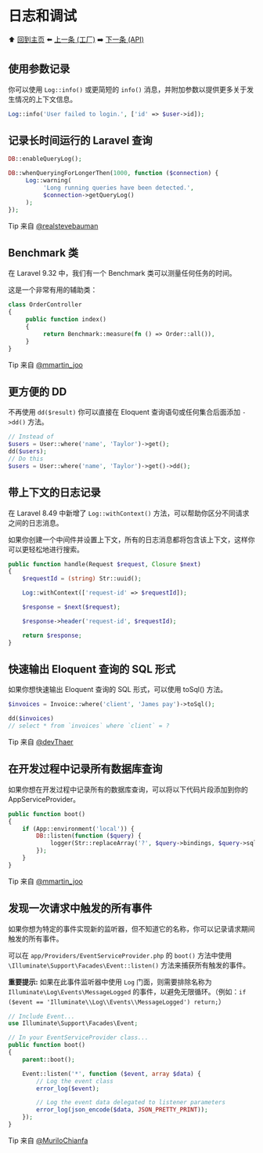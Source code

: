 # 日志和调试

⬆️ [回到主页](README.md#laravel-tips) ⬅️ [上一条 (工厂)](factories.md) ➡️ [下一条 (API)](api.md)

## 使用参数记录

你可以使用 `Log::info()` 或更简短的 `info()` 消息，并附加参数以提供更多关于发生情况的上下文信息。

```php
Log::info('User failed to login.', ['id' => $user->id]);
```

## 记录长时间运行的 Laravel 查询

```php
DB::enableQueryLog();

DB::whenQueryingForLongerThen(1000, function ($connection) {
     Log::warning(
          'Long running queries have been detected.',
          $connection->getQueryLog()
     );
});
```

Tip 来自 [@realstevebauman](https://twitter.com/realstevebauman/status/1576980397552185344)

## Benchmark 类

在 Laravel 9.32 中，我们有一个 Benchmark 类可以测量任何任务的时间。

这是一个非常有用的辅助类：

```php
class OrderController
{
     public function index()
     {
          return Benchmark::measure(fn () => Order::all()),
     }
}
```

Tip 来自 [@mmartin_joo](https://twitter.com/mmartin_joo/status/1583096196494553088)

## 更方便的 DD

不再使用 `dd($result)` 你可以直接在 Eloquent 查询语句或任何集合后面添加 `->dd()` 方法。

```php
// Instead of
$users = User::where('name', 'Taylor')->get();
dd($users);
// Do this
$users = User::where('name', 'Taylor')->get()->dd();
```

## 带上下文的日志记录

在 Laravel 8.49 中新增了 `Log::withContext()` 方法，可以帮助你区分不同请求之间的日志消息。

如果你创建一个中间件并设置上下文，所有的日志消息都将包含该上下文，这样你可以更轻松地进行搜索。

```php
public function handle(Request $request, Closure $next)
{
    $requestId = (string) Str::uuid();

    Log::withContext(['request-id' => $requestId]);

    $response = $next($request);

    $response->header('request-id', $requestId);

    return $response;
}
```

## 快速输出 Eloquent 查询的 SQL 形式

如果你想快速输出 Eloquent 查询的 SQL 形式，可以使用 toSql() 方法。

```php
$invoices = Invoice::where('client', 'James pay')->toSql();

dd($invoices)
// select * from `invoices` where `client` = ?
```

Tip 来自 [@devThaer](https://twitter.com/devThaer/status/1438816135881822210)

## 在开发过程中记录所有数据库查询

如果你想在开发过程中记录所有的数据库查询，可以将以下代码片段添加到你的 AppServiceProvider。

```php
public function boot()
{
    if (App::environment('local')) {
        DB::listen(function ($query) {
            logger(Str::replaceArray('?', $query->bindings, $query->sql));
        });
    }
}
```

Tip 来自 [@mmartin_joo](https://twitter.com/mmartin_joo/status/1473262634405449730)

## 发现一次请求中触发的所有事件

如果你想为特定的事件实现新的监听器，但不知道它的名称，你可以记录请求期间触发的所有事件。

可以在 `app/Providers/EventServiceProvider.php` 的 `boot()` 方法中使用 `\Illuminate\Support\Facades\Event::listen()` 方法来捕获所有触发的事件。

**重要提示:** 如果在此事件监听器中使用 `Log` 门面，则需要排除名称为 `Illuminate\Log\Events\MessageLogged` 的事件，以避免无限循环。（例如：`if ($event == 'Illuminate\\Log\\Events\\MessageLogged') return;`）

```php
// Include Event...
use Illuminate\Support\Facades\Event;

// In your EventServiceProvider class...
public function boot()
{
    parent::boot();

    Event::listen('*', function ($event, array $data) {
        // Log the event class
        error_log($event);

        // Log the event data delegated to listener parameters
        error_log(json_encode($data, JSON_PRETTY_PRINT));
    });
}
```

Tip 来自 [@MuriloChianfa](https://github.com/MuriloChianfa)
